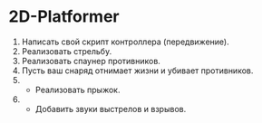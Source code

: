 # 2D-Platformer
1. Написать свой скрипт контроллера (передвижение).
2. Реализовать стрельбу.
3. Реализовать спаунер противников.
4. Пусть ваш снаряд отнимает жизни и убивает противников.
5. * Реализовать прыжок.
6. * Добавить звуки выстрелов и взрывов.
